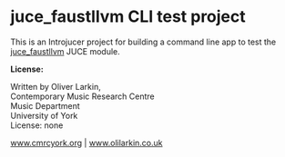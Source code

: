 # juce_faustllvm CLI test project

This is an Introjucer project for building a command line app to test the [juce_faustllvm](https://github.com/CMRCYork/juce_faustllvm) JUCE module.

**License:**

  Written by Oliver Larkin,  
  Contemporary Music Research Centre  
  Music Department  
  University of York  
  License: none
  
  www.cmrcyork.org | www.olilarkin.co.uk